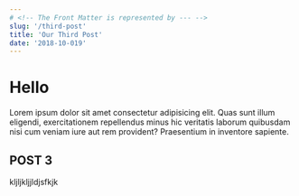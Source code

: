 ```yaml
---
# <!-- The Front Matter is represented by --- -->
slug: '/third-post'
title: 'Our Third Post'
date: '2018-10-019'
---
```


# Hello

Lorem ipsum dolor sit amet consectetur adipisicing elit. Quas sunt illum eligendi, exercitationem repellendus minus hic veritatis laborum quibusdam nisi cum veniam iure aut rem provident? Praesentium in inventore sapiente.

## POST 3

kljljkljjldjsfkjk
